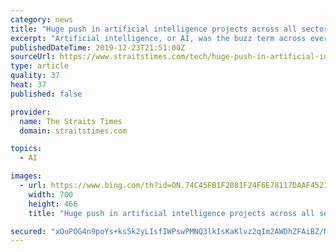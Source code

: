 ```yaml
---
category: news
title: "Huge push in artificial intelligence projects across all sectors"
excerpt: "Artificial intelligence, or AI, was the buzz term across every sector in Singapore this year, and for good reason - the technology of using machines to simulate human intelligence has immense potential to transform lives for the better. In the private sector, AI was used to improve workflow processes in businesses as varied as e-commerce and ..."
publishedDateTime: 2019-12-23T21:51:00Z
sourceUrl: https://www.straitstimes.com/tech/huge-push-in-artificial-intelligence-projects-across-all-sectors
type: article
quality: 37
heat: 37
published: false

provider:
  name: The Straits Times
  domain: straitstimes.com

topics:
  - AI

images:
  - url: https://www.bing.com/th?id=ON.74C45FB1F2081F24F6E78117DAAF4521
    width: 700
    height: 466
    title: "Huge push in artificial intelligence projects across all sectors"

secured: "xOuPOG4n9poYs+ks5k2yLIsfIWPswPMNQ3lkIsKaKlvz2qIm2AWDhZFAiBZ/Nl9ZCoKKz9Cx4q3mF3y27MlIPcunR4ahf9HKPx1mY1mW1Bu6ETXf5EYBWedr5DfqWz/XcOJitgoxRqjFjfPpbITP2CWc/Jl9UhK7sb9xQM6chepmjsxruxOnl4odz5zFk6MPDlTfspr8iuT9XUe6yjk2qdQlbonxl0CIBdv0ZcB8VT/h/WWmn6VF9KEL00+nKsr2j4tmkHALbObJvfLu8Hbwhw==;e0vMoMwkpj3apaUmSiLhsw=="
---
```


